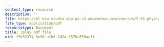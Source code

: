 ```yaml
---
content_type: resource
description: ''
file: https://ol-ocw-studio-app-qa.s3.amazonaws.com/courses/5-61-physical-chemistry-fall-2017/f9b323749e96afb62d2a8376a550ac1f_gkRRlmes_jE.pdf
file_type: application/pdf
resourcetype: Document
title: 3play pdf file
uid: f9b32374-9e96-afb6-2d2a-8376a550ac1f
---
```

